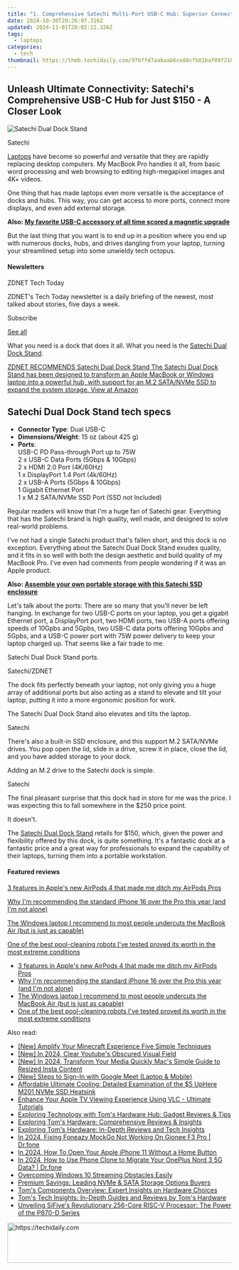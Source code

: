 ```yaml
---
title: "1. Comprehensive Satechi Multi-Port USB-C Hub: Superior Connectivity & Productivity at Only $150 - The Ultimate Review on ZDNet"
date: 2024-10-30T20:26:07.316Z
updated: 2024-11-01T20:02:22.326Z
tags:
  - laptops
categories:
  - tech
thumbnail: https://thmb.techidaily.com/97bffd7aabaab6ce88cfb81baf09f210aa957590abbc17524d40c38c29898fc2.jpg
---
```


## Unleash Ultimate Connectivity: Satechi's Comprehensive USB-C Hub for Just $150 - A Closer Look

![Satechi Dual Dock Stand](https://www.zdnet.com/a/img/resize/b31c068d1ee510c714ce24022d2c5d53e41291e1/2023/08/18/61892159-27c8-474e-99b7-50b410f5b05f/untitled-1.jpg?auto=webp&precrop=1600,898,x0,y2&width=1280)

Satechi

[Laptops](https://www.zdnet.com/article/best-laptop/) have become so powerful and versatile that they are rapidly replacing desktop computers. My MacBook Pro handles it all, from basic word processing and web browsing to editing high-megapixel images and 4K+ videos. 

One thing that has made laptops even more versatile is the acceptance of docks and hubs. This way, you can get access to more ports, connect more displays, and even add external storage. 

**Also: [My favorite USB-C accessory of all time scored a magnetic upgrade](https://www.zdnet.com/article/my-favorite-usb-c-accessory-of-all-time-scored-a-magnetic-upgrade/)**

But the last thing that you want is to end up in a position where you end up with numerous docks, hubs, and drives dangling from your laptop, turning your streamlined setup into some unwieldy tech octopus. 

#### Newsletters

ZDNET Tech Today

ZDNET's Tech Today newsletter is a daily briefing of the newest, most talked about stories, five days a week.

 Subscribe

[See all](https://www.zdnet.com/newsletters/)

What you need is a dock that does it all. What you need is the [Satechi Dual Dock Stand](https://shareasale.com/r.cfm?b=1554062&u=4338022&m=98197&afftrack=techidaily&urllink=https%3A%2F%2Fturtlebeachus.sjv.io%2Fvmebyo). 

[ZDNET RECOMMENDS Satechi Dual Dock Stand The Satechi Dual Dock Stand has been designed to transform an Apple MacBook or Windows laptop into a powerful hub, with support for an M.2 SATA/NVMe SSD to expand the system storage. View at Amazon](https://buy.geni.us/Proxy.ashx?TSID=368250&GR%5FURL=https%3A%2F%2Fwww.amazon.com%2FSatechi-Docking-Station-Ethernet-Enclosure%2Fdp%2FB0CFWX61HL%3Ftag%3Dzd-buy-button-20%26ascsubtag%3D%5F%5FCOM%5FCLICK%5FID%5F%5F%7C0678cbd2-bc7c-40cb-b3ac-d7b8669e574f%7Cdtp&dtb=1)

## Satechi Dual Dock Stand tech specs

* **Connector Type**: Dual USB-C
* **Dimensions/Weight**: 15 oz (about 425 g)
* **Ports**:  
USB-C PD Pass-through Port up to 75W  
2 x USB-C Data Ports (5Gbps & 10Gbps)  
2 x HDMI 2.0 Port (4K/60Hz)  
1 x DisplayPort 1.4 Port (4k/60Hz)  
2 x USB-A Ports (5Gbps & 10Gbps)  
1 Gigabit Ethernet Port  
1 x M.2 SATA/NVMe SSD Port (SSD not Included)

Regular readers will know that I'm a huge fan of Satechi gear. Everything that has the Satechi brand is high quality, well made, and designed to solve real-world problems. 

I've not had a single Satechi product that's fallen short, and this dock is no exception. Everything about the Satechi Dual Dock Stand exudes quality, and it fits in so well with both the design aesthetic and build quality of my MacBook Pro. I've even had comments from people wondering if it was an Apple product. 

**Also: [Assemble your own portable storage with this Satechi SSD enclosure](https://www.zdnet.com/article/assemble-your-own-portable-storage-with-the-satechi-ssd-enclosure/)**

Let's talk about the ports: There are so many that you'll never be left hanging. In exchange for two USB-C ports on your laptop, you get a gigabit Ethernet port, a DisplayPort port, two HDMI ports, two USB-A ports offering speeds of 10Gpbs and 5Gpbs, two USB-C data ports offering 10Gpbs and 5Gpbs, and a USB-C power port with 75W power delivery to keep your laptop charged up. That seems like a fair trade to me.

Satechi Dual Dock Stand ports.

Satechi/ZDNET

The dock fits perfectly beneath your laptop, not only giving you a huge array of additional ports but also acting as a stand to elevate and tilt your laptop, putting it into a more ergonomic position for work.

The Satechi Dual Dock Stand also elevates and tilts the laptop.

Satechi

There's also a built-in SSD enclosure, and this support M.2 SATA/NVMe drives. You pop open the lid, slide in a drive, screw it in place, close the lid, and you have added storage to your dock. 

Adding an M.2 drive to the Satechi dock is simple.

Satechi

The final pleasant surprise that this dock had in store for me was the price. I was expecting this to fall somewhere in the $250 price point. 

It doesn't. 

The [Satechi Dual Dock Stand](https://buy.geni.us/Proxy.ashx?TSID=368250&GR%5FURL=https%3A%2F%2Fwww.amazon.com%2FSatechi-Docking-Station-Ethernet-Enclosure%2Fdp%2FB0CFWX61HL%3Ftag%3Dzd-buy-button-20%26ascsubtag%3D%5F%5FCOM%5FCLICK%5FID%5F%5F%7C0678cbd2-bc7c-40cb-b3ac-d7b8669e574f%7Cdtp&dtb=1) retails for $150, which, given the power and flexibility offered by this dock, is quite something. It's a fantastic dock at a fantastic price and a great way for professionals to expand the capability of their laptops, turning them into a portable workstation.

#### Featured reviews

[3 features in Apple's new AirPods 4 that made me ditch my AirPods Pros](https://www.zdnet.com/article/3-features-in-apples-new-airpods-4-that-made-me-ditch-my-airpods-pros/ "3 features in Apple's new AirPods 4 that made me ditch my AirPods Pros")

[Why I'm recommending the standard iPhone 16 over the Pro this year (and I'm not alone)](https://www.zdnet.com/article/why-im-recommending-the-standard-iphone-16-over-the-pro-this-year-and-im-not-alone/ "Why I'm recommending the standard iPhone 16 over the Pro this year (and I'm not alone)")

[The Windows laptop I recommend to most people undercuts the MacBook Air (but is just as capable)](https://www.zdnet.com/article/the-windows-laptop-i-recommend-to-most-people-undercuts-the-macbook-air-but-is-just-as-capable/ "The Windows laptop I recommend to most people undercuts the MacBook Air (but is just as capable)")

[One of the best pool-cleaning robots I've tested proved its worth in the most extreme conditions](https://www.zdnet.com/article/one-of-the-best-pool-cleaning-robots-ive-tested-proved-its-worth-in-the-most-extreme-conditions/ "One of the best pool-cleaning robots I've tested proved its worth in the most extreme conditions")

* [3 features in Apple's new AirPods 4 that made me ditch my AirPods Pros](https://www.zdnet.com/article/3-features-in-apples-new-airpods-4-that-made-me-ditch-my-airpods-pros/ "3 features in Apple's new AirPods 4 that made me ditch my AirPods Pros")
* [Why I'm recommending the standard iPhone 16 over the Pro this year (and I'm not alone)](https://www.zdnet.com/article/why-im-recommending-the-standard-iphone-16-over-the-pro-this-year-and-im-not-alone/ "Why I'm recommending the standard iPhone 16 over the Pro this year (and I'm not alone)")
* [The Windows laptop I recommend to most people undercuts the MacBook Air (but is just as capable)](https://www.zdnet.com/article/the-windows-laptop-i-recommend-to-most-people-undercuts-the-macbook-air-but-is-just-as-capable/ "The Windows laptop I recommend to most people undercuts the MacBook Air (but is just as capable)")
* [One of the best pool-cleaning robots I've tested proved its worth in the most extreme conditions](https://www.zdnet.com/article/one-of-the-best-pool-cleaning-robots-ive-tested-proved-its-worth-in-the-most-extreme-conditions/ "One of the best pool-cleaning robots I've tested proved its worth in the most extreme conditions")

<ins class="adsbygoogle"
     style="display:block"
     data-ad-format="autorelaxed"
     data-ad-client="ca-pub-7571918770474297"
     data-ad-slot="1223367746"></ins>

<ins class="adsbygoogle"
     style="display:block"
     data-ad-client="ca-pub-7571918770474297"
     data-ad-slot="8358498916"
     data-ad-format="auto"
     data-full-width-responsive="true"></ins>

<span class="atpl-alsoreadstyle">Also read:</span>
<div><ul>
<li><a href="https://fox-info.techidaily.com/new-amplify-your-minecraft-experience-five-simple-techniques/"><u>[New] Amplify Your Minecraft Experience Five Simple Techniques</u></a></li>
<li><a href="https://youtube-lab.techidaily.com/n-2024-clear-youtubes-obscured-visual-field/"><u>[New] In 2024, Clear Youtube's Obscured Visual Field</u></a></li>
<li><a href="https://instagram-videos.techidaily.com/new-in-2024-transform-your-media-quickly-macs-simple-guide-to-resized-insta-content/"><u>[New] In 2024, Transform Your Media Quickly Mac's Simple Guide to Resized Insta Content</u></a></li>
<li><a href="https://remote-screen-capture.techidaily.com/new-steps-to-sign-in-with-google-meet-laptop-and-mobile/"><u>[New] Steps to Sign-In with Google Meet (Laptop & Mobile)</u></a></li>
<li><a href="https://hardware-reviews.techidaily.com/affordable-ultimate-cooling-detailed-examination-of-the-5-uphere-m201-nvme-ssd-heatsink/"><u>Affordable Ultimate Cooling: Detailed Examination of the $5 UpHere M201 NVMe SSD Heatsink</u></a></li>
<li><a href="https://techno-recovery.techidaily.com/enhance-your-apple-tv-viewing-experience-using-vlc-ultimate-tutorials/"><u>Enhance Your Apple TV Viewing Experience Using VLC - Ultimate Tutorials</u></a></li>
<li><a href="https://hardware-reviews.techidaily.com/exploring-technology-with-toms-hardware-hub-gadget-reviews-and-tips/"><u>Exploring Technology with Tom's Hardware Hub: Gadget Reviews & Tips</u></a></li>
<li><a href="https://hardware-reviews.techidaily.com/exploring-toms-hardware-comprehensive-reviews-and-insights/"><u>Exploring Tom's Hardware: Comprehensive Reviews & Insights</u></a></li>
<li><a href="https://hardware-reviews.techidaily.com/exploring-toms-hardware-in-depth-reviews-and-tech-insights/"><u>Exploring Tom's Hardware: In-Depth Reviews and Tech Insights</u></a></li>
<li><a href="https://review-topics.techidaily.com/in-2024-fixing-foneazy-mockgo-not-working-on-gionee-f3-pro-drfone-by-drfone-virtual-android/"><u>In 2024, Fixing Foneazy MockGo Not Working On Gionee F3 Pro | Dr.fone</u></a></li>
<li><a href="https://ios-unlock.techidaily.com/in-2024-how-to-open-your-apple-iphone-11-without-a-home-button-by-drfone-ios/"><u>In 2024, How To Open Your Apple iPhone 11 Without a Home Button</u></a></li>
<li><a href="https://android-transfer.techidaily.com/in-2024-how-to-use-phone-clone-to-migrate-your-oneplus-nord-3-5g-data-drfone-by-drfone-transfer-from-android-transfer-from-android/"><u>In 2024, How to Use Phone Clone to Migrate Your OnePlus Nord 3 5G Data? | Dr.fone</u></a></li>
<li><a href="https://network-issues.techidaily.com/overcoming-windows-10-streaming-obstacles-easily/"><u>Overcoming Windows 10 Streaming Obstacles Easily</u></a></li>
<li><a href="https://hardware-reviews.techidaily.com/premium-savings-leading-nvme-and-sata-storage-options-buyers/"><u>Premium Savings: Leading NVMe & SATA Storage Options Buyers</u></a></li>
<li><a href="https://hardware-reviews.techidaily.com/toms-components-overview-expert-insights-on-hardware-choices/"><u>Tom's Components Overview: Expert Insights on Hardware Choices</u></a></li>
<li><a href="https://hardware-reviews.techidaily.com/toms-tech-insights-in-depth-guides-and-reviews-by-toms-hardware/"><u>Tom's Tech Insights: In-Depth Guides and Reviews by Tom's Hardware</u></a></li>
<li><a href="https://hardware-reviews.techidaily.com/unveiling-sifives-revolutionary-256-core-risc-v-processor-the-power-of-the-p870-d-series/"><u>Unveiling SiFive's Revolutionary 256-Core RISC-V Processor: The Power of the P870-D Series</u></a></li>
</ul></div>

<!-- affiliate ads begin -->
<a href="https://zebaoaffiliateprogram.pxf.io/c/5597632/2137976/21526" target="_top" id="2137976">
  <img src="//a.impactradius-go.com/display-ad/21526-2137976" border="0" alt="https://techidaily.com" width="728" height="90"/>
</a>
<img height="0" width="0" src="https://zebaoaffiliateprogram.pxf.io/i/5597632/2137976/21526" style="position:absolute;visibility:hidden;" border="0" />
<!-- affiliate ads end -->

